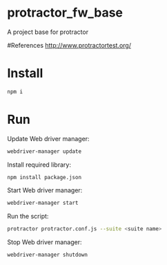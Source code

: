 # protractor_fw_base
A project base for protractor

#References
http://www.protractortest.org/

# Install
```bash
npm i
```

# Run
Update Web driver manager:
```bash
webdriver-manager update
```

Install required library:
```bash
npm install package.json
```

Start Web driver manager:
```bash
webdriver-manager start
```

Run the script:
```bash
protractor protractor.conf.js --suite <suite name>
```

Stop Web driver manager:
```bash
webdriver-manager shutdown
```

